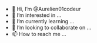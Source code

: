 - 👋 Hi, I’m @Aurelien01codeur
- 👀 I’m interested in ...
- 🌱 I’m currently learning ...
- 💞️ I’m looking to collaborate on ...
- 📫 How to reach me ...

<!---
Aurelien01codeur/Aurelien01codeur is a ✨ special ✨ repository because its `README.md` (this file) appears on your GitHub profile.
You can click the Preview link to take a look at your changes.
--->
